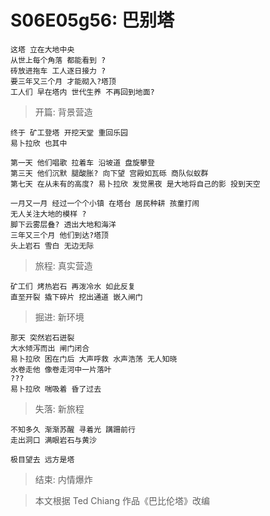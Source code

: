 # S06E05g56: 巴别塔


    这塔 立在大地中央
    从世上每个角落 都能看到 ?
    砖放进拖车 工人逐日接力 ?     
    要三年又三个月 才能砌入?塔顶     
    工人们 早在塔内 世代生养 不再回到地面?

> 开篇: 背景营造

    终于 矿工登塔 开挖天堂 重回乐园     
    易卜拉欣 也其中

    第一天 他们唱歌 拉着车 沿坡道 盘旋攀登     
    第三天 他们沉默 腿酸胀? 向下望 宫殿如瓦砾 商队似蚁群     
    第七天 在从未有的高度? 易卜拉欣 发觉黑夜 是大地将自己的影 投到天空

    一月又一月 经过一个个小镇 在塔台 居民种耕 孩童打闹
    无人关注大地的模样 ?
    脚下云雾层叠? 透出大地和海洋
    三年又三个月 他们到达?塔顶
    头上岩石 雪白 无边无际

> 旅程: 真实营造

    矿工们 烤热岩石 再泼冷水 如此反复 
    直至开裂 撬下碎片 挖出通道 嵌入闸门

> 掘进: 新环境

    那天 突然岩石迸裂
    大水倾泻而出 闸门闭合 
    易卜拉欣 困在门后 大声呼救 水声浩荡 无人知晓
    水卷走他 像卷走河中一片落叶
    ???
    易卜拉欣 喘吸着 昏了过去     

> 失落: 新旅程

    不知多久 渐渐苏醒 寻着光 蹒跚前行     
    走出洞口 满眼岩石与黄沙

    极目望去 远方是塔

> 结束: 内情爆炸

> 本文根据 Ted Chiang 作品《巴比伦塔》改编







